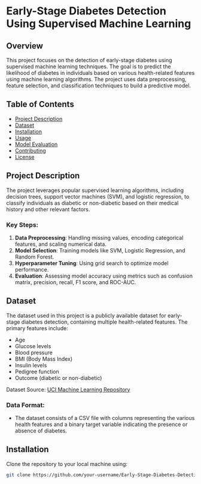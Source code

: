 # Early-Stage Diabetes Detection Using Supervised Machine Learning

## Overview
This project focuses on the detection of early-stage diabetes using supervised machine learning techniques. The goal is to predict the likelihood of diabetes in individuals based on various health-related features using machine learning algorithms. The project uses data preprocessing, feature selection, and classification techniques to build a predictive model.

## Table of Contents
- [Project Description](#project-description)
- [Dataset](#dataset)
- [Installation](#installation)
- [Usage](#usage)
- [Model Evaluation](#model-evaluation)
- [Contributing](#contributing)
- [License](#license)

## Project Description
The project leverages popular supervised learning algorithms, including decision trees, support vector machines (SVM), and logistic regression, to classify individuals as diabetic or non-diabetic based on their medical history and other relevant factors.

### Key Steps:
1. **Data Preprocessing**: Handling missing values, encoding categorical features, and scaling numerical data.
2. **Model Selection**: Training models like SVM, Logistic Regression, and Random Forest.
3. **Hyperparameter Tuning**: Using grid search to optimize model performance.
4. **Evaluation**: Assessing model accuracy using metrics such as confusion matrix, precision, recall, F1 score, and ROC-AUC.

## Dataset
The dataset used in this project is a publicly available dataset for early-stage diabetes detection, containing multiple health-related features. The primary features include:
- Age
- Glucose levels
- Blood pressure
- BMI (Body Mass Index)
- Insulin levels
- Pedigree function
- Outcome (diabetic or non-diabetic)

Dataset Source: [UCI Machine Learning Repository](https://archive.ics.uci.edu/ml/datasets/Pima+Indians+Diabetes+Database)

### Data Format:
- The dataset consists of a CSV file with columns representing the various health features and a binary target variable indicating the presence or absence of diabetes.

## Installation
Clone the repository to your local machine using:

```bash
git clone https://github.com/your-username/Early-Stage-Diabetes-Detection-Using-Supervised-Machine-Learning.git
